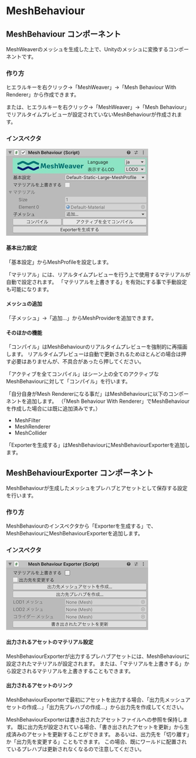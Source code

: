 # MeshBehaviour

## MeshBehaviour コンポーネント

MeshWeaverのメッシュを生成した上で、Unityのメッシュに変換するコンポーネントです。

### 作り方

ヒエラルキーを右クリック→「MeshWeaver」→「Mesh Behaviour With Renderer」から作成できます。

または、ヒエラルキーを右クリック→「MeshWeaver」→「Mesh Behaviour」でリアルタイムプレビューが設定されていないMeshBehaviourが作成されます。

### インスペクタ

![MeshBehaviour](images/mesh_behaviour/MeshBehaviour.jpg)

#### 基本出力設定

「基本設定」からMeshProfileを設定します。

「マテリアル」には、リアルタイムプレビューを行う上で使用するマテリアルが自動で設定されます。
「マテリアルを上書きする」を有効にする事で手動設定も可能になります。

#### メッシュの追加

「子メッシュ」→「追加...」からMeshProviderを追加できます。

#### そのほかの機能

「コンパイル」はMeshBehaviourのリアルタイムプレビューを強制的に再描画します。
リアルタイムプレビューは自動で更新されるためほとんどの場合は押す必要はありませんが、不具合があったら押してください。

「アクティブを全てコンパイル」はシーン上の全てのアクティブなMeshBehaviourに対して「コンパイル」を行います。

「自分自身がMesh Rendererになる事だ」はMeshBehaviourに以下のコンポーネントを追加します。
（「Mesh Behaviour With Renderer」でMeshBehaviourを作成した場合には既に追加済みです。）

- MeshFilter
- MeshRenderer
- MeshCollider


「Exporterを生成する」はMeshBehaviourにMeshBehaviourExporterを追加します。

## MeshBehaviourExporter コンポーネント

MeshBehaviourが生成したメッシュをプレハブとアセットとして保存する設定を行います。

### 作り方

MeshBehaviourのインスペクタから「Exporterを生成する」で、MeshBehaviourにMeshBehaviourExporterを追加します。

### インスペクタ

![MeshBehaviourExporter](images/mesh_behaviour/MeshBehaviourExporter.jpg)

#### 出力されるアセットのマテリアル設定

MeshBehaviourExporterが出力するプレハブアセットには、MeshBehaviourに設定されたマテリアルが設定されます。
または、「マテリアルを上書きする」から設定されるマテリアルを上書きすることもできます。

#### 出力されるアセットのリンク

MeshBehaviourExporterで最初にアセットを出力する場合、「出力先メッシュアセットの作成...」「出力先プレハブの作成...」から出力先を作成してください。

MeshBehaviourExporterは書き出されたアセットファイルへの参照を保持します。
既に出力先が設定されている場合、「書き出されたアセットを更新」から生成済みのアセットを更新することができます。
あるいは、出力先を「切り離す」か「出力先を変更する」こともできます。
この場合、既にワールドに配置されているプレハブは更新されなくなるので注意してください。

